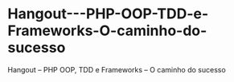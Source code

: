 # Hangout---PHP-OOP-TDD-e-Frameworks-O-caminho-do-sucesso
Hangout – PHP OOP, TDD e Frameworks – O caminho do sucesso
